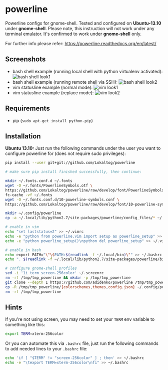 powerline
=========

Powerline configs for gnome-shell. Tested and configured on **Ubuntu-13.10** under **gnome-shell**.
Please note, this instruction will not work under any terminal emulator. It's confirmed to work under **gnome-shell** only.

For further info please refer:
https://powerline.readthedocs.org/en/latest/

Screenshots
-----------
* bash shell example (running local shell with python virtualenv activated):
![bash shell look1](https://raw.github.com/adidenko/adidenko.github.io/master/images/powerline/powerline_shell.png)
* bash shell example (running remote shell via SSH):
![bash shell look2](https://raw.github.com/adidenko/adidenko.github.io/master/images/powerline/powerline_shell2.png)
* vim statusline example (normal mode):
![vim look1](https://raw.github.com/adidenko/adidenko.github.io/master/images/powerline/powerline_vim1.png)
* vim statusline example (replace mode):
![vim look2](https://raw.github.com/adidenko/adidenko.github.io/master/images/powerline/powerline_vim2.png)


Requirements
------------
* pip (```sudo apt-get install python-pip```)

Installation
------------

**Ubuntu 13.10:** Just run the following commands under the user you want to configure powerline for (does not require sudo privileges):

```bash
pip install --user git+git://github.com/Lokaltog/powerline

# make sure pip install finished successfully, then continue:

mkdir ~/.fonts.conf.d ~/.fonts
wget -O ~/.fonts/PowerlineSymbols.otf \
https://github.com/Lokaltog/powerline/raw/develop/font/PowerlineSymbols.otf
fc-cache -vf ~/.fonts
wget -O ~/.fonts.conf.d/10-powerline-symbols.conf \
https://github.com/Lokaltog/powerline/raw/develop/font/10-powerline-symbols.conf

mkdir ~/.config/powerline
cp -a ~/.local/lib/python2.7/site-packages/powerline/config_files/* ~/.config/powerline/

# enable in vim
echo "set laststatus=2" >> ~/.vimrc
echo -e "python from powerline.vim import setup as powerline_setup" >> ~/.vimrc
echo -e "python powerline_setup()\npython del powerline_setup" >> ~/.vimrc

# enable in bash
echo export PATH="\"\$PATH:$(readlink -f ~/.local/bin)\"" >> ~/.bashrc
echo ". $(readlink -f ~/.local/lib/python2.7/site-packages/powerline/bindings/bash/powerline.sh)" >> ~/.bashrc

# configure gnome-shell profiles
sed -i '1i term screen-256color' ~/.screenrc
rm -rf /tmp/tmp_powerline && mkdir -p /tmp/tmp_powerline
git clone --depth 1 https://github.com/adidenko/powerline /tmp/tmp_powerline
cp -R /tmp/tmp_powerline/{colorschemes,themes,config.json} ~/.config/powerline/
rm -rf /tmp/tmp_powerline
```

Hints
-----
If you're not using screen, you may need to set your ```TERM``` env variable to something like this:

```bash
export TERM=xterm-256color
```

Or you can automate this via ```.bashrc``` file, just run the following commands to add needed lines to your ```.bashrc``` file:

```bash
echo 'if [ "$TERM" != "screen-256color" ] ; then' >> ~/.bashrc
echo -e "\texport TERM=xterm-256color\nfi" >> ~/.bashrc
```
